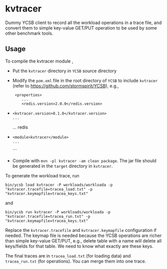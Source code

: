 # kvtracer

Dummy YCSB client to record all the workload operations in a trace file, and convert 
them to simple key-value GET/PUT operation to be used by some other benchmark tools.

## Usage
To compile the kvtracer module ,
* Put the `kvtracer` directory in `YCSB` source directory
* Modify the `pom.xml` file in the root directory of `YCSB` to include `kvtracer`
  (refer to https://github.com/stormspirit/YCSB), e.g.,

  ```
   <properties>
      ...
      <redis.version>2.0.0</redis.version>
+     <kvtracer.version>0.1.0</kvtracer.version>
      ...
   </properties>
   <modules>
      ...
      <module>redis</module>
+     <module>kvtracer</module>
      ...
   </modules>
  ```
* Compile with `mvn -pl kvtracer -am clean package`. The jar file should be generated in
the `target` directory in `kvtracer`.

To generate the workload trace, run
```
bin/ycsb load kvtracer -P workloads/workloada -p "kvtracer.tracefile=tracea_load.txt" -p "kvtracer.keymapfile=tracea_keys.txt"
```
and
```
bin/ycsb run kvtracer -P workloads/workloada -p "kvtracer.tracefile=tracea_run.txt" -p "kvtracer.keymapfile=tracea_keys.txt"
```
Replace the `kvtracer.tracefile` and `kvtracer.keymapfile` configuration if needed.
The keymap file is needed because the YCSB operations are richer than simple key-value
GET/PUT, e.g., delete table with a name will delete all keys/fields for that table. 
We need to know what exactly are these keys.

The final traces are in `tracea_load.txt` (for loading data) and `tracea_run.txt` 
(for operations). You can merge them into one trace.

